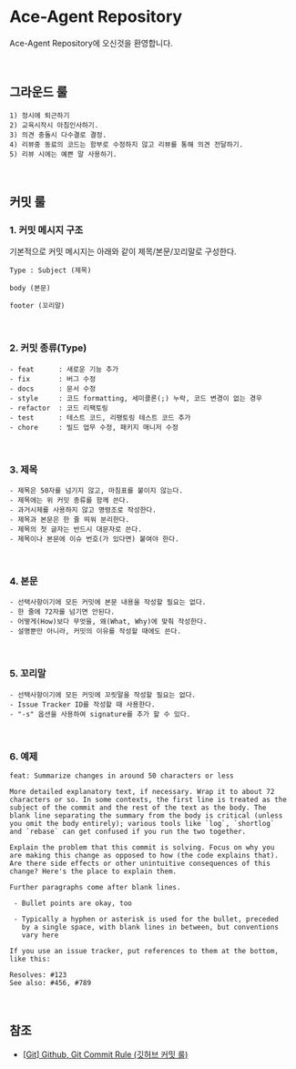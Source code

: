 # Ace-Agent Repository
Ace-Agent Repository에 오신것을 환영합니다.

<br>

## 그라운드 룰

```
1) 정시에 퇴근하기
2) 교육시작시 아침인사하기.
3) 의견 충돌시 다수결로 결정.
4) 리뷰중 동료의 코드는 함부로 수정하지 않고 리뷰를 통해 의견 전달하기.
5) 리뷰 시에는 예쁜 말 사용하기.
```

<br>

## 커밋 룰

### 1. 커밋 메시지 구조
기본적으로 커밋 메시지는 아래와 같이 제목/본문/꼬리말로 구성한다.

```
Type : Subject (제목)

body (본문)

footer (꼬리말)
```

<br>

### 2. 커밋 종류(Type)

```
- feat 		: 새로운 기능 추가
- fix 		: 버그 수정
- docs 		: 문서 수정
- style 	: 코드 formatting, 세미콜론(;) 누락, 코드 변경이 없는 경우
- refactor 	: 코드 리팩토링
- test 		: 테스트 코드, 리팽토링 테스트 코드 추가
- chore 	: 빌드 업무 수정, 패키지 매니저 수정
```

<br>

### 3. 제목
```
- 제목은 50자를 넘기지 않고, 마침표를 붙이지 않는다.
- 제목에는 위 커밋 종류를 함께 쓴다.
- 과거시제를 사용하지 않고 명령조로 작성한다.
- 제목과 본문은 한 줄 띄워 분리한다.
- 제목의 첫 글자는 반드시 대문자로 쓴다.
- 제목이나 본문에 이슈 번호(가 있다면) 붙여야 한다.
```

<br>

### 4. 본문
```
- 선택사항이기에 모든 커밋에 본문 내용을 작성할 필요는 없다.
- 한 줄에 72자를 넘기면 안된다.
- 어떻게(How)보다 무엇을, 왜(What, Why)에 맞춰 작성한다.
- 설명뿐만 아니라, 커밋의 이유를 작성할 때에도 쓴다.
```


<br>

### 5. 꼬리말
```
- 선택사항이기에 모든 커밋에 꼬릿말을 작성할 필요는 없다.
- Issue Tracker ID를 작성할 때 사용한다. 
- "-s" 옵션을 사용하여 signature를 추가 할 수 있다.
```

<br>

### 6. 예제
```
feat: Summarize changes in around 50 characters or less

More detailed explanatory text, if necessary. Wrap it to about 72
characters or so. In some contexts, the first line is treated as the
subject of the commit and the rest of the text as the body. The
blank line separating the summary from the body is critical (unless
you omit the body entirely); various tools like `log`, `shortlog`
and `rebase` can get confused if you run the two together.

Explain the problem that this commit is solving. Focus on why you
are making this change as opposed to how (the code explains that).
Are there side effects or other unintuitive consequences of this
change? Here's the place to explain them.

Further paragraphs come after blank lines.

 - Bullet points are okay, too

 - Typically a hyphen or asterisk is used for the bullet, preceded
   by a single space, with blank lines in between, but conventions
   vary here

If you use an issue tracker, put references to them at the bottom,
like this:

Resolves: #123
See also: #456, #789
```

<br>

## 참조
- [[Git] Github, Git Commit Rule (깃허브 커밋 룰)](https://underflow101.tistory.com/31)
